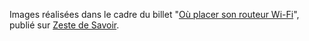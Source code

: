Images réalisées dans le cadre du billet "[Où placer son routeur Wi-Fi](https://zestedesavoir.com/billets/4288/ou-placer-son-routeur-wi-fi/)", publié sur [Zeste de Savoir](https://zestedesavoir.com/).  
